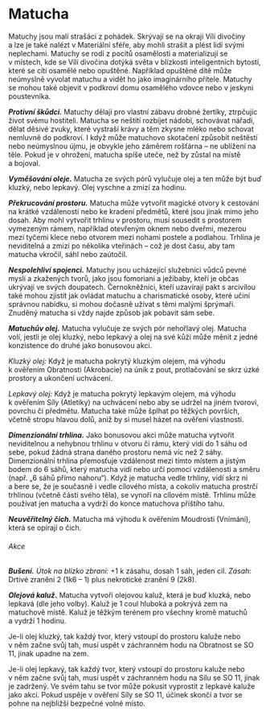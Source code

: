 # Matucha

Matuchy jsou malí strašáci z pohádek. Skrývají se na okraji Vílí divočiny a lze je také nalézt v Materiální sféře, aby mohli strašit a plést lidi svými neplechami. Matuchy se rodí z pocitů osamělosti a materializují se v místech, kde se Vílí divočina dotýká světa v blízkosti inteligentních bytostí, které se cítí osamělé nebo opuštěné. Například opuštěné dítě může neúmyslně vyvolat matuchu a vidět ho jako imaginárního přítele. Matuchy se mohou také objevit v podkroví domu osamělého vdovce nebo v jeskyni poustevníka.

***Protivní škůdci.*** Matuchy dělají pro vlastní zábavu drobné žertíky, ztrpčujíc život svému hostiteli. Matucha se neštítí rozbíjet nádobí, schovávat nářadí, dělat děsivé zvuky, které vystraší krávy a těm zkysne mléko nebo schovat nemluvně do podkroví. I když může matuchovo skotačení způsobit neštěstí nebo neúmyslnou újmu, je obvykle jeho záměrem rošťárna – ne ublížení na těle. Pokud je v ohrožení, matucha spíše uteče, než by zůstal na místě a bojoval.

***Vyměšování oleje.*** Matucha ze svých pórů vylučuje olej a ten může být buď kluzký, nebo lepkavý. Olej vyschne a zmizí za hodinu.

***Překrucování prostoru.*** Matucha může vytvořit magické otvory k cestování na krátké vzdálenosti nebo ke kradení předmětů, které jsou jinak mimo jeho dosah. Aby mohl vytvořit trhlinu v prostoru, musí sousedit s prostorem vymezeným rámem, například otevřeným oknem nebo dveřmi, mezerou mezi tyčemi klece nebo otvorem mezi nohami postele a podlahou. Trhlina je neviditelná a zmizí po několika vteřinách – což je dost času, aby tam matucha vkročil, sáhl nebo zaútočil.

***Nespolehliví spojenci.*** Matuchy jsou ucházející služebníci vůdců pevné mysli a zkažených tvorů, jako jsou fomoriani a ježibaby, kteří je občas ukrývají ve svých doupatech. Černokněžníci, kteří uzavírají pakt s arcivílou také mohou zjistit jak ovládat matuchu a charismatické osoby, které učiní správnou nabídku, si mohou dočasně užívat s těmi malými šprýmaři. Znuděný matucha si vždy najde způsob jak pobavit sám sebe.

<Monster 
    title="Matucha"
    subtitle="Malý víl, chaoticky neutrální"
    armor-class="14"
    hit-points="18 (4k6 + 4)"
    speed="6 sáhů, šplhání 6 sáhů"
    str="8 (–1)"
    dex="18 (+4)"
    con="13 (+1)"
    int="6 (–2)"
    wis="12 (+1)"
    cha="7 (–2)"
    saving-thros=""
    skills="Čachry +6, Nenápadnost +6, Vnímání +3"
    damage-vulnerabilities=""
    damage-resistance="ohnivá"
    damage-immunities=""
    condition-immunities=""
    senses="vidění ve tmě 12 sáhů, pasivní Vnímání 13"
    languages="sylvánština"
    challenge="1/8 (25 ZK)"
    >

***Matuchův olej.*** Matucha vylučuje ze svých pór nehořlavý olej. Matucha volí, jestli je olej kluzký, nebo lepkavý a olej na své kůži může měnit z jedné konzistence do druhé jako bonusovou akci.

*Kluzký olej:* Když je matucha pokrytý kluzkým olejem, má výhodu k ověřením Obratnosti (Akrobacie) na únik z pout, protlačování se skrz úzké prostory a ukončení uchvácení.

*Lepkavý olej:* Když je matucha pokrytý lepkavým olejem, má výhodu k ověřením Síly (Atletiky) na uchvácení nebo aby se udržel na jiném tvorovi, povrchu či předmětu. Matucha také může šplhat po těžkých površích, včetně stropu hlavou dolů, aniž by si musel házet na ověření vlastnosti.

***Dimenzionální trhlina.*** Jako bonusovou akci může matucha vytvořit neviditelnou a nehybnou trhlinu v otvoru či rámu, který vidí do 1 sáhu od sebe, pokud žádná strana daného prostoru nemá víc než 2 sáhy. Dimenzionální trhlina přemosťuje vzdálenost mezi tímto místem a jistým bodem do 6 sáhů, který matucha vidí nebo určí pomocí vzdálenosti a směru (např. „6 sáhů přímo nahoru“). Když je matucha vedle trhliny, vidí skrz ni a bere se, že je současně i vedle cílového místa, a cokoliv matucha prostrčí trhlinou (včetně části svého těla), se vynoří na cílovém místě. Trhlinu může používat jen matucha a vydrží do konce matuchova příštího tahu.

***Neuvěřitelný čich.*** Matucha má výhodu k ověřením Moudrosti (Vnímání), která se opírají o čich.
    
###### Akce

***Bušení.*** *Útok na blízko zbraní:* +1 k zásahu, dosah 1 sáh, jeden cíl. *Zásah*: Drtivé zranění 2 (1k6 – 1) plus nekrotické zranění 9 (2k8).

***Olejová kaluž.*** Matucha vytvoří olejovou kaluž, která je buď kluzká, nebo lepkavá (dle jeho volby). Kaluž je 1 coul hluboká a pokrývá zem na matuchově místě. Kaluž je těžkým terénem pro všechny kromě matuchů a vydrží 1 hodinu.

Je-li olej kluzký, tak každý tvor, který vstoupí do prostoru kaluže nebo v něm začne svůj tah, musí uspět v záchranném hodu na Obratnost se SO 11, jinak upadne na zem.

Je-li olej lepkavý, tak každý tvor, který vstoupí do prostoru kaluže nebo v něm začne svůj tah, musí uspět v záchranném hodu na Sílu se SO 11, jinak je zadržený. Ve svém tahu se tvor může pokusit vyprostit z lepkavé kaluže jako akci. Pokud uspěje v ověření Síly se SO 11, účinek skončí a tvor se pohne na nejbližší bezpečné volné místo.

    
</Monster>

